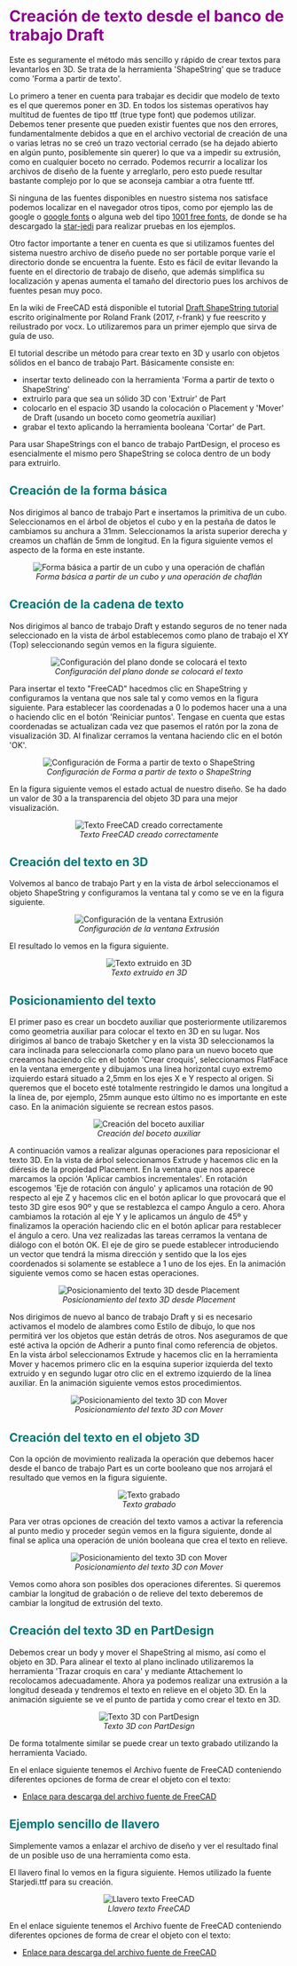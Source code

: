# <FONT COLOR=#8B008B>Creación de texto desde el banco de trabajo Draft</font>
Este es seguramente el método más sencillo y rápido de crear textos para levantarlos en 3D. Se trata de la herramienta 'ShapeString' que se traduce como 'Forma a partir de texto'.

Lo primero a tener en cuenta para trabajar es decidir que modelo de texto es el que queremos poner en 3D. En todos los sistemas operativos hay multitud de fuentes de tipo ttf (true type font) que podemos utilizar. Debemos tener presente que pueden existir fuentes que nos den errores, fundamentalmente debidos a que en el archivo vectorial de creación de una o varias letras no se creó un trazo vectorial cerrado (se ha dejado abierto en algún punto, posiblemente sin querer) lo que va a impedir su extrusión, como en cualquier boceto no cerrado. Podemos recurrir a localizar los archivos de diseño de la fuente y arreglarlo, pero esto puede resultar bastante complejo por lo que se aconseja cambiar a otra fuente ttf.

Si ninguna de las fuentes disponibles en nuestro sistema nos satisface podemos localizar en el navegador otros tipos, como por ejemplo las de google o [google fonts](https://github.com/google/fonts) o alguna web del tipo [1001 free fonts](https://www.1001freefonts.com/), de donde se ha descargado la [star-jedi](https://www.1001freefonts.com/sci-fi-fonts.php) para realizar pruebas en los ejemplos.

Otro factor importante a tener en cuenta es que si utilizamos fuentes del sistema nuestro archivo de diseño puede no ser portable porque varíe el directorio donde se encuentra la fuente. Esto es fácil de evitar llevando la fuente en el directorio de trabajo de diseño, que además simplifica su localización y apenas aumenta el tamaño del directorio pues los archivos de fuentes pesan muy poco.

En la wiki de FreeCAD está disponible el tutorial [Draft ShapeString tutorial](https://wiki.freecad.org/Draft_ShapeString_tutorial) escrito originalmente por Roland Frank (2017, r-frank) y fue reescrito y reilustrado por vocx. Lo utilizaremos para un primer ejemplo que sirva de guía de uso.

El tutorial describe un método para crear texto en 3D y usarlo con objetos sólidos en el banco de trabajo Part. Básicamente consiste en:

* insertar texto delineado con la herramienta 'Forma a partir de texto o ShapeString'
* extruirlo para que sea un sólido 3D con 'Extruir' de Part
* colocarlo en el espacio 3D usando la colocación o Placement y 'Mover' de Draft (usando un boceto como geometría auxiliar)
* grabar el texto aplicando la herramienta booleana 'Cortar' de Part.

Para usar ShapeStrings con el banco de trabajo PartDesign, el proceso es esencialmente el mismo pero ShapeString se coloca dentro de un body para extruirlo.

## <FONT COLOR=#007575>**Creación de la forma básica**</font>
Nos dirigimos al banco de trabajo Part e insertamos la primitiva de un cubo. Seleccionamos en el árbol de objetos el cubo y en la pestaña de datos le cambiamos su anchura a 31mm. Seleccionamos la arista superior derecha y creamos un chaflán de 5mm de longitud. En la figura siguiente vemos el aspecto de la forma en este instante.

<center>

![Forma básica a partir de un cubo y una operación de chaflán](../img/Texto/SS1.png)  
*Forma básica a partir de un cubo y una operación de chaflán*

</center>

## <FONT COLOR=#007575>**Creación de la cadena de texto**</font>
Nos dirigimos al banco de trabajo Draft y estando seguros de no tener nada seleccionado en la vista de árbol establecemos como plano de trabajo el XY (Top) seleccionando según vemos en la figura siguiente.

<center>

![Configuración del plano donde se colocará el texto](../img/Texto/SS2.png)  
*Configuración del plano donde se colocará el texto*

</center>

Para insertar el texto "FreeCAD" hacedmos clic en ShapeString y configuramos la ventana que nos sale tal y como vemos en la figura siguiente. Para establecer las coordenadas a 0 lo podemos hacer una a una o haciendo clic en el botón 'Reiniciar puntos'. Tengase en cuenta que estas coordenadas se actualizan cada vez que pasemos el ratón por la zona de visualización 3D. Al finalizar cerramos la ventana haciendo clic en el botón 'OK'.

<center>

![Configuración de Forma a partir de texto o ShapeString](../img/Texto/SS3.png)  
*Configuración de Forma a partir de texto o ShapeString*

</center>

En la figura siguiente vemos el estado actual de nuestro diseño. Se ha dado un valor de 30 a la transparencia del objeto 3D para una mejor visualización.

<center>

![Texto FreeCAD creado correctamente](../img/Texto/SS4.png)  
*Texto FreeCAD creado correctamente*

</center>

## <FONT COLOR=#007575>**Creación del texto en 3D**</font>
Volvemos al banco de trabajo Part y en la vista de árbol seleccionamos el objeto ShapeString y configuramos la ventana tal y como se ve en la figura siguiente.

<center>

![Configuración de la ventana Extrusión](../img/Texto/SS5.png)  
*Configuración de la ventana Extrusión*

</center>

El resultado lo vemos en la figura siguiente.

<center>

![Texto extruido en 3D](../img/Texto/SS6.png)  
*Texto extruido en 3D*

</center>

## <FONT COLOR=#007575>**Posicionamiento del texto**</font>
El primer paso es crear un bocdeto auxiliar que posteriormente utilizaremos como geometria auxiliar para colocar el texto en 3D en su lugar. Nos dirigimos al banco de trabajo Sketcher y en la vista 3D seleccionamos la cara inclinada para seleccionarla como plano para un nuevo boceto que creeamos haciendo clic en el botón 'Crear croquis', seleccionamos FlatFace en la ventana emergente y dibujamos una línea horizontal cuyo extremo izquierdo estará situado a 2,5mm en los ejes X e Y respecto al origen. Si queremos que el boceto esté totalmente restringido le damos una longitud a la línea de, por ejemplo, 25mm aunque esto último no es importante en este caso. En la animación siguiente se recrean estos pasos.

<center>

![Creación del boceto auxiliar](../img/Texto/SS7.gif)  
*Creación del boceto auxiliar*

</center>

A continuación vamos a realizar algunas operaciones para reposicionar el texto 3D. En la vista de árbol seleccionamos Extrude y hacemos clic en la diéresis de la propiedad Placement. En la ventana que nos aparece marcamos la opción 'Aplicar cambios incrementales'. En rotación escogemos 'Eje de rotación con ángulo' y aplicamos una rotación de 90 respecto al eje Z y hacemos clic en el botón aplicar lo que provocará que el testo 3D gire esos 90º y que se restablezca el campo Ángulo a cero. Ahora cambiamos la rotación al eje Y y le aplicamos un ángulo de 45º y finalizamos la operación haciendo clic en el botón aplicar para restablecer el ángulo a cero. Una vez realizadas las tareas cerramos la ventana de diálogo con el botón OK. El eje de giro se puede establecer introduciendo un vector que tendrá la misma dirección y sentido que la los ejes coordenados si solamente se establece a 1 uno de los ejes. En la animación siguiente vemos como se hacen estas operaciones.

<center>

![Posicionamiento del texto 3D desde Placement](../img/Texto/SS8.gif)  
*Posicionamiento del texto 3D desde Placement*

</center>

Nos dirigimos de nuevo al banco de trabajo Draft y si es necesario activamos el modelo de alambres como Estilo de dibujo, lo que nos permitirá ver los objetos que están detrás de otros. Nos aseguramos de que esté activa la opción de Adherir a punto final como referencia de objetos. En la vista árbol seleccionamos Extrude y hacemos clic en la herramienta Mover y hacemos primero clic en la esquina superior izquierda del texto extruido y en segundo lugar otro clic en el extremo izquierdo de la línea auxiliar. En la animación siguiente vemos estos procedimientos.

<center>

![Posicionamiento del texto 3D con Mover](../img/Texto/SS9.gif)  
*Posicionamiento del texto 3D con Mover*

</center>

## <FONT COLOR=#007575>**Creación del texto en el objeto 3D**</font>
Con la opción de movimiento realizada la operación que debemos hacer desde el banco de trabajo Part es un corte booleano que nos arrojará el resultado que vemos en la figura siguiente.

<center>

![Texto grabado](../img/Texto/SS10.png)  
*Texto grabado*

</center>

Para ver otras opciones de creación del texto vamos a activar la referencia al punto medio y proceder según vemos en la figura siguiente, donde al final se aplica una operación de unión booleana que crea el texto en relieve.

<center>

![Posicionamiento del texto 3D con Mover](../img/Texto/SS11.gif)  
*Posicionamiento del texto 3D con Mover*

</center>

Vemos como ahora son posibles dos operaciones diferentes. Si queremos cambiar la longitud de grabación o de relieve del texto deberemos de cambiar la longitud de extrusión del texto.

## <FONT COLOR=#007575>**Creación del texto 3D en PartDesign**</font>
Debemos crear un body y mover el ShapeString al mismo, así como el objeto en 3D. Para alinear el texto al plano inclinado utilizaremos la herramienta 'Trazar croquis en cara' y mediante Attachement lo recolocamos adecuadamente. Ahora ya podemos realizar una extrusión a la longitud deseada y tendremos el texto en relieve en el objeto 3D. En la animación siguiente se ve el punto de partida y como crear el texto en 3D.

<center>

![Texto 3D con PartDesign](../img/Texto/SS12.gif)  
*Texto 3D con PartDesign*

</center>

De forma totalmente similar se puede crear un texto grabado utilizando la herramienta Vaciado.

En el enlace siguiente tenemos el Archivo fuente de FreeCAD conteniendo diferentes opciones de forma de crear el objeto con el texto:

* [Enlace para descarga del archivo fuente de FreeCAD](../img/designs/10/texto_SS.FCStd)

## <FONT COLOR=#007575>**Ejemplo sencillo de llavero**</font>
Simplemente vamos a enlazar el archivo de diseño y ver el resultado final de un posible uso de una herramienta como esta.

El llavero final lo vemos en la figura siguiente. Hemos utilizado la fuente Starjedi.ttf para su creación.

<center>

![Llavero texto FreeCAD](../img/Texto/SS13.png)  
*Llavero texto FreeCAD*

</center>

En el enlace siguiente tenemos el Archivo fuente de FreeCAD conteniendo diferentes opciones de forma de crear el objeto con el texto:

* [Enlace para descarga del archivo fuente de FreeCAD](../img/designs/10/llavero_freecad.FCStd)
